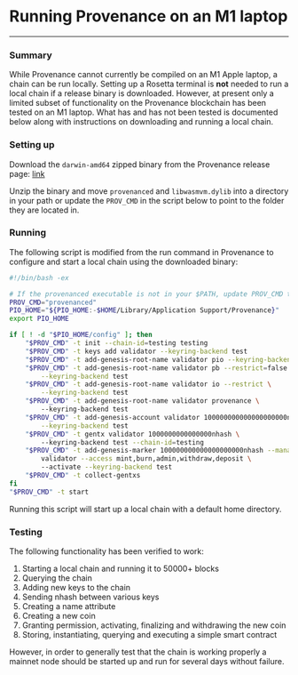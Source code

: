 # Running Provenance on an M1 laptop
---

### Summary

While Provenance cannot currently be compiled on an M1 Apple laptop, a chain can be run locally.  Setting up a Rosetta terminal is **not** needed to run a local chain if a release binary is downloaded.  However, at present only a limited subset of functionality on the Provenance blockchain has been tested on an M1 laptop.  What has and has not been tested is documented below along with instructions on downloading and running a local chain.

### Setting up
Download the `darwin-amd64` zipped binary from the Provenance release page: [link](https://github.com/provenance-io/provenance/releases/tag/v1.7.6)

Unzip the binary and move `provenanced` and `libwasmvm.dylib` into a directory in your path or update the `PROV_CMD` in the script below to point to the folder they are located in.


### Running

The following script is modified from the run command in Provenance to configure and start a local chain using the downloaded binary:

```bash
#!/bin/bash -ex

# If the provenanced executable is not in your $PATH, update PROV_CMD to include the full path to it.
PROV_CMD="provenanced"
PIO_HOME="${PIO_HOME:-$HOME/Library/Application Support/Provenance}"
export PIO_HOME

if [ ! -d "$PIO_HOME/config" ]; then
    "$PROV_CMD" -t init --chain-id=testing testing
    "$PROV_CMD" -t keys add validator --keyring-backend test
    "$PROV_CMD" -t add-genesis-root-name validator pio --keyring-backend test
    "$PROV_CMD" -t add-genesis-root-name validator pb --restrict=false \
		--keyring-backend test
    "$PROV_CMD" -t add-genesis-root-name validator io --restrict \
		--keyring-backend test
    "$PROV_CMD" -t add-genesis-root-name validator provenance \ 
		--keyring-backend test
    "$PROV_CMD" -t add-genesis-account validator 100000000000000000000nhash \
		--keyring-backend test
    "$PROV_CMD" -t gentx validator 1000000000000000nhash \ 
		--keyring-backend test --chain-id=testing
    "$PROV_CMD" -t add-genesis-marker 100000000000000000000nhash --manager \
		validator --access mint,burn,admin,withdraw,deposit \ 
		--activate --keyring-backend test
    "$PROV_CMD" -t collect-gentxs
fi
"$PROV_CMD" -t start
```

Running this script will start up a local chain with a default home directory. 

### Testing

The following functionality has been verified to work:

1. Starting a local chain and running it to 50000+ blocks
2. Querying the chain
3. Adding new keys to the chain
4. Sending nhash between various keys
5. Creating a name attribute
6. Creating a new coin
7. Granting permission, activating, finalizing and withdrawing the new coin
8. Storing, instantiating, querying and executing a simple smart contract

However, in order to generally test that the chain is working properly a mainnet node should be started up and run for several days without failure.